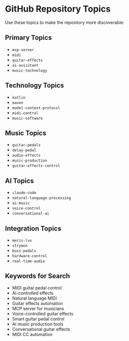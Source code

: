 # GitHub Repository Topics

Use these topics to make the repository more discoverable:

## Primary Topics
- `mcp-server`
- `midi`
- `guitar-effects`
- `ai-assistant`
- `music-technology`

## Technology Topics  
- `kotlin`
- `maven`
- `model-context-protocol`
- `midi-control`
- `music-software`

## Music Topics
- `guitar-pedals`
- `delay-pedal`
- `audio-effects`
- `music-production`
- `guitar-effects-control`

## AI Topics
- `claude-code`
- `natural-language-processing`
- `ai-music`
- `voice-control`
- `conversational-ai`

## Integration Topics
- `meris-lvx`
- `strymon`
- `boss-pedals`
- `hardware-control`
- `real-time-audio`

## Keywords for Search
- MIDI guitar pedal control
- AI-controlled effects
- Natural language MIDI
- Guitar effects automation
- MCP server for musicians
- Voice-controlled guitar effects
- Smart guitar pedal control
- AI music production tools
- Conversational guitar effects
- MIDI CC automation
